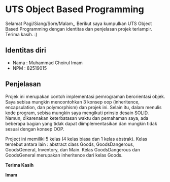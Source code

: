 # UTS Object Based Programming
Selamat Pagi/Siang/Sore/Malam,,
Berikut saya kumpulkan UTS Object Based Programming dengan identitas dan penjelasan projek terlampir. Terima kasih. :)

## Identitas diri
 - Nama : Muhammad Choirul Imam
 - NPM  : 82519015

## Penjelasan
Projek ini merupakan contoh implementasi pemrograman berorientasi objek. Saya sebisa mungkin mencontohkan 3 konsep oop (inheritence, encapsulation, dan polymorphism) dan projek ini. Selain itu, dalam menulis kode program, sebisa mungkin saya mengikuti prinsip desain SOLID. Namun, dikarenakan keterbatasan waktu dan pemahaman saya, ada beberapa bagian yang tidak dapat diimplementasikan dan mungkin tidak sesuai dengan konsep OOP.

Project ini memiliki 5 kelas (4 kelas biasa dan 1 kelas abstrak). Kelas tersebut antara lain : abstract class Goods, GoodsDangerous, GoodsGeneral, Inventory, dan Main.  Kelas GoodsDangerous dan GoodsGeneral merupakan inheritence dari kelas Goods. 

**Terima Kasih**

**Imam**
